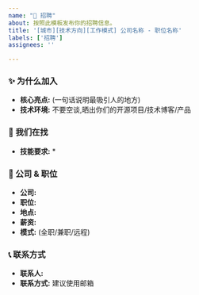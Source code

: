 ```yaml
---
name: "🏢 招聘"
about: 按照此模板发布你的招聘信息。
title: '[城市][技术方向][工作模式] 公司名称 - 职位名称'
labels: ['招聘']
assignees: ''

---
```


### ✨ 为什么加入

* **核心亮点:** (一句话说明最吸引人的地方)
* **技术环境:** 不要空谈,晒出你们的开源项目/技术博客/产品

### 🎯 我们在找
* **技能要求:** 
  * 

### 🏢 公司 & 职位

* **公司:** 
* **职位:** 
* **地点:** 
* **薪资:** 
* **模式:** (全职/兼职/远程)

### 📞 联系方式
* **联系人:** 
* **联系方式:** 建议使用邮箱